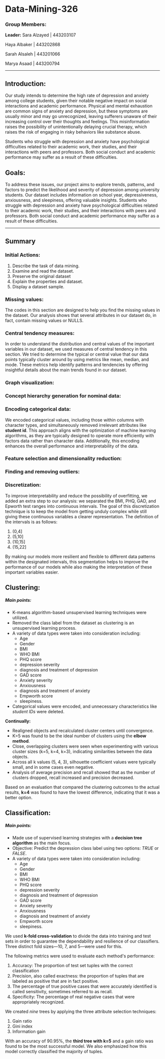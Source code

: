 # Data-Mining-326

### Group Members:

**Leader:** Sara  Alzayed | 443203107

Haya Albaker  |  443202868

Sarah Alsaleh  |  443201066

Marya Asaad  |  443200794

-------------------------------------------------------------------------

## Introduction: 
Our study intends to determine the high rate of depression and anxiety among college students, given their notable negative impact on social interactions and academic performance. Physical and mental exhaustion are common signs of anxiety and depression, but these symptoms are usually minor and may go unrecognized, leaving sufferers unaware of their increasing control over their thoughts and feelings. This misinformation raises the possibility of unintentionally delaying crucial therapy, which raises the risk of engaging in risky behaviors like substance abuse.

Students who struggle with depression and anxiety have psychological difficulties related to their academic work, their studies, and their interactions with peers and professors. Both social conduct and academic performance may suffer as a result of these difficulties. 

## Goals: 
To address these issues, our project aims to explore trends, patterns, and factors to predict the likelihood and severity of depression among university students. Our dataset includes information on school year, depressiveness, anxiousness, and sleepiness, offering valuable insights. Students who struggle with depression and anxiety have psychological difficulties related to their academic work, their studies, and their interactions with peers and professors. Both social conduct and academic performance may suffer as a result of these difficulties. 

-------------------------------------------------------------------------

## Summary

### Initial Actions:
1. Describe the task of data mining.
2. Examine and read the dataset.                   
3. Preserve the original dataset
4. Explain the properties and dataset.
5. Display a dataset sample.

### Missing values:
The codes in this section are designed to help you find the missing values in the dataset. Our analysis shows that several attributes in our dataset do, in fact, contain missing values or NULLS.

### Central tendency measures:
In order to understand the distribution and central values of the important variables in our dataset, we used measures of central tendency in this section. We tried to determine the typical or central value that our data points typically cluster around by using metrics like mean, median, and mode. These metrics help identify patterns and tendencies by offering insightful details about the main trends found in our dataset.

### Graph visualization:

### Concept hierarchy generation for nominal data:

### Encoding categorical data:
We encoded categorical values, including those within columns with character types, and simultaneously removed irrelevant attributes like **student id**. This approach aligns with the optimization of machine learning algorithms, as they are typically designed to operate more efficiently with factors data rather than character data. Additionally, this encoding enhances the overall performance and interpretability of the data.

### Feature selection and dimensionality reduction:

### Finding and removing outliers:

### Discretization: 
To improve interpretability and reduce the possibility of overfitting, we added an extra step to our analysis: we separated the BMI, PHQ, GAD, and Epworth test ranges into continuous intervals. The goal of this discretization technique is to keep the model from getting unduly complex while still giving these continuous variables a clearer representation. The definition of the intervals is as follows:
1. (0,4]
2. (5,10]
3. (10,15]
4. (15,22]
   
By making our models more resilient and flexible to different data patterns within the designated intervals, this segmentation helps to improve the performance of our models while also making the interpretation of these important variables easier.

## Clustering:
##### Main points:
- K-means algorithm-based unsupervised learning techniques were utilized.
- Removed the class label from the dataset as clustering is an unsupervised learning process.
- A variety of data types were taken into consideration including:
    - Age
    - Gender
    - BMI
    - WHO BMI
    - PHQ score
    - depression severity
    - diagnosis and treatment of depression
    - GAD score
    - Anxiety severity
    - Anxiousness
    - diagnosis and treatment of anxiety
    - Empworth score
    - sleepiness.
- Categorical values were encoded, and unnecessary characteristics like _student IDs_ were deleted.
  
**Continually:**

- Realigned objects and recalculated cluster centers until convergence.
- K=5 was found to be the ideal number of clusters using the **elbow method**.
- Close, overlapping clusters were seen when experimenting with various cluster sizes (k=5, k=4, k=3), indicating similarities between the data objects.
- Across all k values (5, 4, 3), silhouette coefficient values were typically small, and in some cases even negative.
- Analysis of average precision and recall showed that as the number of clusters dropped, recall increased and precision decreased.

Based on an evaluation that compared the clustering outcomes to the actual results, **k=4** was found to have the lowest difference, indicating that it was a better option.

## Classification:
##### Main points:
- Made use of supervised learning strategies with a **decision tree algorithm** as the main focus.
- Objective: Predict the depression class label using two options: _TRUE_ or _FALSE_.
- A variety of data types were taken into consideration including:
    - Age
    - Gender
    - BMI
    - WHO BMI
    - PHQ score
    - depression severity
    - diagnosis and treatment of depression
    - GAD score
    - Anxiety severity
    - Anxiousness
    - diagnosis and treatment of anxiety
    - Empworth score
    - sleepiness.

We used **k-fold cross-validation** to divide the data into training and test sets in order to guarantee the dependability and resilience of our classifiers. Three distinct fold sizes—10, 7, and 5—were used for this.  
  
The following metrics were used to evaluate each method's performance:
1. Accuracy: The proportion of test set tuples with the correct classification
2. Precision, also called exactness: the proportion of tuples that are labeled as positive that are in fact positive.
3. The percentage of true positive cases that were accurately identified is called sensitivity, sometimes referred to as recall.
4. Specificity: The percentage of real negative cases that were appropriately recognized.

We created _nine_ trees by applying the three attribute selection techniques:
1. Gain ratio
2. Gini index
3. Information gain

With an accuracy of 90.95%, the **third tree with k=5** and a gain ratio was found to be the most successful model. We also emphasized how this model correctly classified the majority of tuples.
